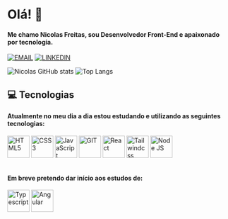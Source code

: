 # Olá! 👋

#### Me chamo Nicolas Freitas, sou Desenvolvedor Front-End e apaixonado por tecnologia.

[![EMAIL](https://img.shields.io/badge/Gmail-D14836?style=for-the-badge&logo=gmail&logoColor=white)](mailto:nicolasfp51@gmail.com)
[![LINKEDIN](https://img.shields.io/badge/LinkedIn-0077B5?style=for-the-badge&logo=linkedin&logoColor=white)](https://www.linkedin.com/in/nicolasfreitas-dev/)

![Nicolas GitHub stats](https://github-readme-stats.vercel.app/api?username=nicolasfreitas-dev&show_icons=true&theme=jolly&locale=pt-br&rank_icon=github&hide=contribs)
![Top Langs](https://github-readme-stats.vercel.app/api/top-langs/?username=nicolasfreitas-dev&layout=compact&theme=jolly&locale=pt-br)

## 💻 Tecnologias

#### Atualmente no meu dia a dia estou estudando e utilizando as seguintes tecnologias:

<div>
    <img style="width:50px; height: 50px;" align="center" alt="HTML5" src="https://www.svgrepo.com/show/452228/html-5.svg"">
    <img style="width:50px; height: 50px;" align="center" alt="CSS3" src="https://www.svgrepo.com/show/452185/css-3.svg">
    <img style="width:50px; height: 50px;" align="center" alt="JavaScript" src="https://www.svgrepo.com/show/349419/javascript.svg">
    <img style="width:50px; height: 50px;" align="center" alt="GIT" src="https://www.svgrepo.com/show/452210/git.svg">
    <img style="width:50px; height: 50px;" align="center" alt="React" src="https://www.svgrepo.com/show/303500/react-1-logo.svg">
    <img style="width:50px; height: 50px;" align="center" alt="Tailwindcss" src="https://www.svgrepo.com/show/354431/tailwindcss-icon.svg">
    <img style="width:50px; height: 50px;" align="center" alt="Node JS" src="https://www.svgrepo.com/show/452075/node-js.svg">
</div><br>

#### Em breve pretendo dar início aos estudos de:

<div>
    <img style="width:50px; height: 50px;" align="center" alt="Typescript" src="https://www.svgrepo.com/show/349540/typescript.svg">
    <img style="width:50px; height: 50px;" align="center" alt="Angular" src="https://www.svgrepo.com/show/452156/angular.svg">
</div><br>
